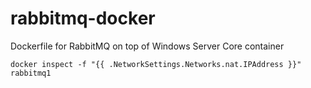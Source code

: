 # rabbitmq-docker
Dockerfile for RabbitMQ on top of Windows Server Core container

```
docker inspect -f "{{ .NetworkSettings.Networks.nat.IPAddress }}" rabbitmq1
```
